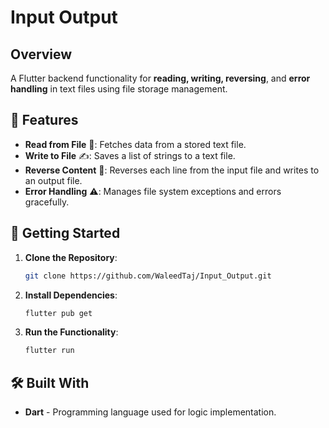 # **Input Output**

## **Overview**

A Flutter backend functionality for **reading, writing, reversing**, and **error handling** in text files using file storage management.

## **📌 Features**

- **Read from File** 📖: Fetches data from a stored text file.
- **Write to File** ✍️: Saves a list of strings to a text file.
- **Reverse Content** 🔄: Reverses each line from the input file and writes to an output file.
- **Error Handling** ⚠️: Manages file system exceptions and errors gracefully.

## **🚀 Getting Started**

1. **Clone the Repository**:
   ```bash
   git clone https://github.com/WaleedTaj/Input_Output.git
   ```
2. **Install Dependencies**:
   ```bash
   flutter pub get
   ```
3. **Run the Functionality**:
   ```bash
   flutter run
   ```

## **🛠️ Built With**

- **Dart** - Programming language used for logic implementation.

